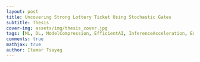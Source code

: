 ```yaml
---
layout: post
title: Uncovering Strong Lottery Ticket Using Stochastic Gates
subtitle: Thesis
cover-img: assets/img/thesis_cover.jpg
tags: [ML, DL, ModelCompression, EfficientAI, InferenceAcceleration, EdgeComputing, Research]
comments: true
mathjax: true
author: Itamar Tsayag
---
```


<!-- # Uncovering Strong Lottery Tickets with Stochastic Gates

## Authors
**Itamar Tsayag**  
Bar Ilan University  
itamar.tsay@gmail.com  

**Dr. Ofir Lindenbaum**  
Bar Ilan University  

## Abstract
Deep neural networks have achieved remarkable success across various domains, largely due to their over-parameterization, which enhances optimization and generalization capabilities. However, this over-parameterization comes at the cost of increased memory requirements and computational complexity, making deployment on resource-constrained devices challenging.

To address this, model compression techniques such as neural network pruning aim to reduce model size and computational demands while preserving performance. The Lottery Ticket Hypothesis (LTH) suggests that within these over-parameterized networks exist smaller, trainable subnetworks that can achieve comparable performance to the original model.

Existing approaches often rely on iterative pruning or non-differentiable techniques like the pop-up score, limiting efficiency. We propose a novel method leveraging continuously relaxed Bernoulli variables that act as gates to uncover sparse, high-performing subnetworks directly at initialization. Unlike traditional pruning approaches, our method eliminates the need for weight training by optimizing only the gating mechanism, leaving the original weights unmodified.

This enables us to achieve up to 90% sparsity with minimal accuracy loss across diverse architectures, including LeNet, CNNs, and Transformers, making it an efficient and scalable alternative to existing techniques.

## Keywords
Neural network pruning, Lottery Ticket Hypothesis (LTH), Stochastic Gates (STG), Model compression, Transformer pruning, Sparse neural networks

---

## 1. Introduction
The increasing complexity and scale of modern deep learning models have significantly amplified their computational demands. While larger models generally achieve higher accuracy, their substantial resource requirements limit accessibility for many practitioners.

A key factor contributing to these demands is the over-parameterization commonly observed in large neural networks. Over-parameterized models often contain redundant components that do not substantially improve performance but still consume considerable computational resources. To address this inefficiency, neural network compression techniques—such as pruning, quantization, knowledge distillation, and low-rank factorization—have been developed to reduce memory usage and computational costs while maintaining accuracy.

Among these techniques, pruning has gained significant attention as it seeks to identify and remove unnecessary parameters while preserving the network’s predictive capabilities. This aligns closely with the Lottery Ticket Hypothesis (LTH), which presents an intriguing perspective: within large, over-parameterized networks, there exist smaller subnetworks—referred to as "winning tickets"—that can achieve performance comparable to the original model when trained in isolation.

### Placeholder for Figure 1: Illustration of LTH and Strong Lottery Tickets

## 2. Related Work
The Lottery Ticket Hypothesis (LTH), introduced by Frankle and Carbin, posits that within a randomly initialized dense neural network lies a sparse subnetwork—termed a winning ticket—that can be trained in isolation to match the accuracy of the original network. Winning tickets require fewer parameters and training epochs, making them computationally efficient and less prone to overfitting.

Winning tickets are identified through iterative magnitude-based pruning (MBP), where weights with the lowest magnitude are pruned, and the remaining weights are reset to their initial values. This iterative process produces smaller networks that, after training, achieve performance comparable to the original.

Building on LTH, Ramanujan et al. introduced the concept of strong lottery tickets (SLTs), subnetworks that achieve competitive accuracy without any additional training. Using the edge-popup algorithm, they demonstrated that a randomly initialized Wide ResNet-50 contains a subnetwork matching the performance of a trained ResNet-34 on ImageNet.

Despite its success, the edge-popup algorithm has key limitations. Its reliance on a non-differentiable gradient estimator makes optimization inefficient and computationally expensive, restricting its scalability to larger networks. To address these challenges, we propose a fully differentiable stochastic gating mechanism (STG) that enables efficient and direct identification of strong LT networks.

## 3. Proposed Solution
We introduce a novel approach to uncovering SLTs using Stochastic Gates (STG). STG facilitates unstructured pruning (at the weight level) by applying learnable gating variables, which iteratively determine the relevance of each weight. The gating variable for a weight between neurons i and j in layer l is defined as:

```
z_l_ij = max(0, min(1, μ_l_ij + ε_l_ij))
```

where ε_l_ij follows a Gaussian distribution, and μ_l_ij is a learned parameter. A hard-sigmoid function ensures the gating variable remains in the range [0,1].

To induce sparsity, the objective function incorporates a regularization term:

```
min {W(i), B(i)} L({B(i)⊙W(i)h(i−1)}L_i=1) + λ Σ ∥B(i)∥0
```

This method provides a differentiable, efficient pruning strategy, outperforming existing algorithms while supporting unstructured sparsification for flexible network compression.

## 4. Experiments
### STG Sparsification of LeNet-300-100
A LeNet-300-100 base network was used with an STG gating network of the same size. The gating network’s weights serve as both a pruning mask and a fine-tuning mechanism. Three sparsification settings were tested:
- **Post-training pruning**: Trained model weights were frozen, and the gating network pruned unnecessary weights, achieving 30% sparsification.
- **Continuous sparsification and training**: Both networks were trained jointly, achieving 43% sparsification while maintaining accuracy.
- **Pre-training pruning**: The base network was randomly initialized and frozen, with the gating network uncovering an SLT subnetwork achieving 93% accuracy with 48% sparsification.

### Placeholder for Figure 2: Sparsification Process for LeNet-300-100

### STG Sparsification of CNNs
The method was evaluated on CNNs trained on CIFAR10. Using a ResNet50 network initialized with ImageNet weights, we achieved:
- **Top-1 accuracy**: 83.1%
- **Sparsification**: 91.5%

### Placeholder for Figure 3: Sparsification per Layer of ResNet-50

### STG Sparsification of Transformer-Based Networks
The method was extended to Transformer architectures such as ViT-base and Swin Transformer, achieving:
- **ViT-base**: 76% accuracy, 90% sparsification
- **Swin-T**: 80% accuracy, 50% sparsification

### Placeholder for Figure 4: Strong Lottery Tickets in Transformers

## 5. Conclusion and Future Work
This work explored uncovering strong lottery ticket subnetworks using Stochastic Gates (STG). We demonstrated that randomly initialized over-parameterized neural networks contain subnetworks with competitive performance. STG enables high sparsity with minimal accuracy loss, significantly reducing model size and computational demands.

Future research could optimize STG parameters, introduce adaptive mechanisms for dynamic sparsity-accuracy balancing, and extend applications to NLP, reinforcement learning, and time-series forecasting.

## 6. References
1. Frankle, J., & Carbin, M. (2018). The lottery ticket hypothesis: Finding sparse, trainable neural networks.
2. Ramanujan, V., et al. (2020). What’s hidden in a randomly weighted neural network?
3. Yamada, Y., et al. (2020). Feature selection using stochastic gates.

(*Full reference list omitted for brevity, should be included in final document.*)


### A way to embbed pdf
<iframe src="https://your-github-username.github.io/path-to-your-paper.pdf" width="100%" height="600px"></iframe>

--- -->